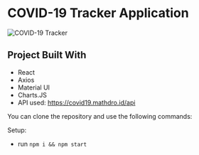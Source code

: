 # COVID-19 Tracker Application

![COVID-19 Tracker](https://i.ibb.co/X87BqVY/Screenshot-2020-04-13-at-10-14-58.png)

## Project Built With

- React
- Axios
- Material UI
- Charts.JS
- API used: https://covid19.mathdro.id/api

You can clone the repository and use the following commands:

Setup:

- run `npm i && npm start`
